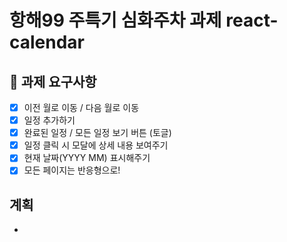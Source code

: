 # 항해99 주특기 심화주차 과제 react-calendar
<line />

## 📃 과제 요구사항
- [x] 이전 월로 이동 / 다음 월로 이동
- [x] 일정 추가하기
- [x] 완료된 일정 / 모든 일정 보기 버튼 (토글)
- [x] 일정 클릭 시 모달에 상세 내용 보여주기
- [x] 현재 날짜(YYYY MM) 표시해주기
- [x] 모든 페이지는 반응형으로!

## 계획
-
